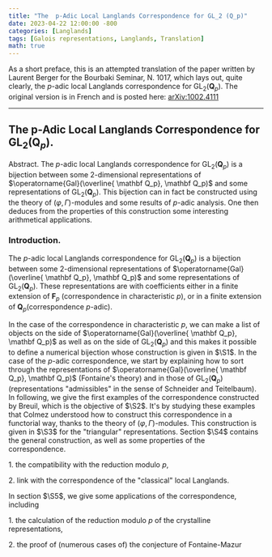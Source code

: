 ```yaml
---
title: "The  p-Adic Local Langlands Correspondence for GL_2 (Q_p)"
date: 2023-04-22 12:00:00 -800
categories: [Langlands]
tags: [Galois representations, Langlands, Translation]
math: true
---
```


As a short preface, this is an attempted translation of the paper written by Laurent Berger for the Bourbaki Seminar, N. 1017, which lays out, quite clearly, the $p$-adic local Langlands correspondence for $\operatorname{GL}_2 (\mathbf Q_p)$. The original version is in French and is posted here: <a href="https://arxiv.org/abs/1002.4111">arXiv:1002.4111 </a>


____

## The p-Adic Local Langlands Correspondence for $\operatorname{GL}_2 (\mathbf Q_p)$.

Abstract. The $p$-adic local Langlands correspondence for $\operatorname{GL}_2 (\mathbf Q_p)$ is a bijection between some $2$-dimensional representations of $\operatorname{Gal}(\overline{ \mathbf Q_p}, \mathbf Q_p)$ and some representations of $\operatorname{GL}_2 (\mathbf Q_p)$. This bijection can in fact be constructed using the theory of $(\varphi, \Gamma)$-modules and some results of $p$-adic analysis. One then deduces from the properties of this construction some interesting arithmetical applications.


### Introduction. 

The $p$-adic local Langlands correspondence for $\operatorname{GL}_2 (\mathbf Q_p)$ is a bijection between some $2$-dimensional representations of $\operatorname{Gal}(\overline{ \mathbf Q_p}, \mathbf Q_p)$ and some representations of $\operatorname{GL}_2 (\mathbf Q_p)$. These representations are with coefficients either in a finite extension of $\mathbf F_p$ (correspondence in characteristic $p$), or in a finite extension of $\mathbf Q_p$(correspondence $p$-adic).

In the case of the correspondence in characteristic $p$, we can make a list of objects on the side of $\operatorname{Gal}(\overline{ \mathbf Q_p}, \mathbf Q_p)$ as well as on the side of $\operatorname{GL}_2 (\mathbf Q_p)$ and this makes it possible to define a numerical bijection whose construction is given in $\S1$. In the case of the $p$-adic correspondence, we start by explaining how to sort through the representations of $\operatorname{Gal}(\overline{ \mathbf Q_p}, \mathbf Q_p)$ (Fontaine's theory) and in those of $\operatorname{GL}_2 (\mathbf Q_p)$ (representations "admissibles" in the sense of Schneider and Teitelbaum). In following, we give the first examples of the correspondence constructed by Breuil, which is the objective of $\S2$. It's by studying these examples that Colmez understood how to construct this correspondence in a functorial way, thanks to the theory of $(\varphi, \Gamma)$-modules. This construction is given in $\S3$ for the "triangular" representations. Section $\S4$ contains the general construction, as well as some properties of the correspondence.

$1$. the compatibility with the reduction modulo $p$,

$2$. link with the correspondence of the "classical" local Langlands.

In section $\S5$, we give some applications of the correspondence, including

$1$. the calculation of the reduction modulo $p$ of the crystalline representations,

$2.$ the proof of (numerous cases of) the conjecture of Fontaine-Mazur